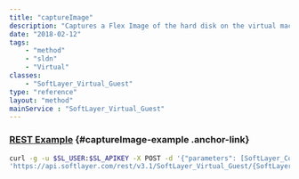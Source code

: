 ```yaml
---
title: "captureImage"
description: "Captures a Flex Image of the hard disk on the virtual machine, based on the capture template parameter. Returns the image template group containing the disk image. "
date: "2018-02-12"
tags:
    - "method"
    - "sldn"
    - "Virtual"
classes:
    - "SoftLayer_Virtual_Guest"
type: "reference"
layout: "method"
mainService : "SoftLayer_Virtual_Guest"
---
```


### [REST Example](#captureImage-example) <a href="/article/rest/"><i class="fas fa-question"></i></a> {#captureImage-example .anchor-link} 
```bash
curl -g -u $SL_USER:$SL_APIKEY -X POST -d '{"parameters": [SoftLayer_Container_Disk_Image_Capture_Template]}' \
'https://api.softlayer.com/rest/v3.1/SoftLayer_Virtual_Guest/{SoftLayer_Virtual_GuestID}/captureImage'
```
